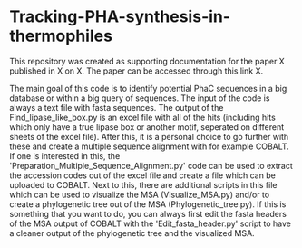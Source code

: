 # Tracking-PHA-synthesis-in-thermophiles

This repository was created as supporting documentation for the paper X published in X on X. The paper can be accessed through this link X. 

The main goal of this code is to identify potential PhaC sequences in a big database or within a big query of sequences. The input of the code is always a text file with fasta sequences. The output of the Find_lipase_like_box.py is an excel file with all of the hits (including hits which only have a true lipase box or another motif, seperated on different sheets of the excel file). After this, it is a personal choice to go further with these and create a multiple sequence alignment with for example COBALT. If one is interested in this, the 'Preparation_Multiple_Sequence_Alignment.py' code can be used to extract the accession codes out of the excel file and create a file which can be uploaded to COBALT. Next to this, there are additional scripts in this file which can be used to visualize the MSA (Visualize_MSA.py) and/or to create a phylogenetic tree out of the MSA (Phylogenetic_tree.py). If this is something that you want to do, you can always first edit the fasta headers of the MSA output of COBALT with the 'Edit_fasta_header.py' script to have a cleaner output of the phylogenetic tree and the visualized MSA. 
